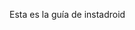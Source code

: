 <!DOCTYPE html>
<html lang="en">
<head>
    <meta charset="UTF-8">
    <meta name="viewport" content="width=device-width, initial-scale=1.0">
    <title>Guía Instadroid</title>
</head>
<body>
    <p>Esta es la guía de instadroid</p>
</body>
</html>